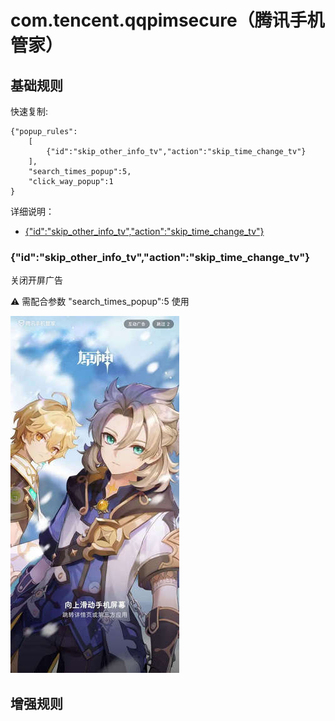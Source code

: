 # com.tencent.qqpimsecure（腾讯手机管家）

## 基础规则

快速复制:
```
{"popup_rules":
    [
        {"id":"skip_other_info_tv","action":"skip_time_change_tv"}
    ],
    "search_times_popup":5,
    "click_way_popup":1
}
```
详细说明：
- [{"id":"skip_other_info_tv","action":"skip_time_change_tv"}](#idskip_other_info_tvactionskip_time_change_tv)

### {"id":"skip_other_info_tv","action":"skip_time_change_tv"}
关闭开屏广告

⚠ 需配合参数 "search_times_popup":5 使用

![](./assets/开屏广告.jpg)


## 增强规则
